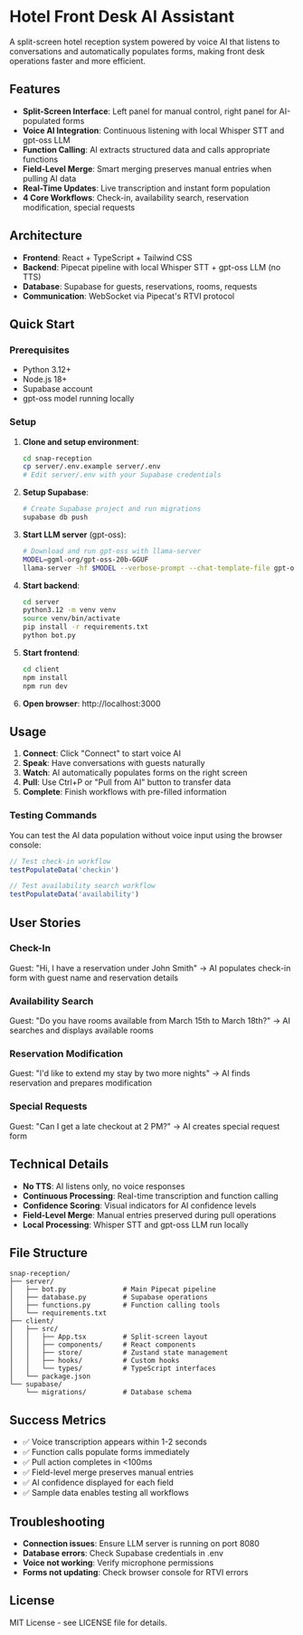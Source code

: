 # Hotel Front Desk AI Assistant

A split-screen hotel reception system powered by voice AI that listens to conversations and automatically populates forms, making front desk operations faster and more efficient.

## Features

- **Split-Screen Interface**: Left panel for manual control, right panel for AI-populated forms
- **Voice AI Integration**: Continuous listening with local Whisper STT and gpt-oss LLM
- **Function Calling**: AI extracts structured data and calls appropriate functions
- **Field-Level Merge**: Smart merging preserves manual entries when pulling AI data
- **Real-Time Updates**: Live transcription and instant form population
- **4 Core Workflows**: Check-in, availability search, reservation modification, special requests

## Architecture

- **Frontend**: React + TypeScript + Tailwind CSS
- **Backend**: Pipecat pipeline with local Whisper STT + gpt-oss LLM (no TTS)
- **Database**: Supabase for guests, reservations, rooms, requests
- **Communication**: WebSocket via Pipecat's RTVI protocol

## Quick Start

### Prerequisites

- Python 3.12+
- Node.js 18+
- Supabase account
- gpt-oss model running locally

### Setup

1. **Clone and setup environment**:

   ```bash
   cd snap-reception
   cp server/.env.example server/.env
   # Edit server/.env with your Supabase credentials
   ```

2. **Setup Supabase**:

   ```bash
   # Create Supabase project and run migrations
   supabase db push
   ```

3. **Start LLM server** (gpt-oss):

   ```bash
   # Download and run gpt-oss with llama-server
   MODEL=ggml-org/gpt-oss-20b-GGUF
   llama-server -hf $MODEL --verbose-prompt --chat-template-file gpt-oss-template.jinja --jinja --cache-reuse 128 -fa
   ```

4. **Start backend**:

   ```bash
   cd server
   python3.12 -m venv venv
   source venv/bin/activate
   pip install -r requirements.txt
   python bot.py
   ```

5. **Start frontend**:

   ```bash
   cd client
   npm install
   npm run dev
   ```

6. **Open browser**: http://localhost:3000

## Usage

1. **Connect**: Click "Connect" to start voice AI
2. **Speak**: Have conversations with guests naturally
3. **Watch**: AI automatically populates forms on the right screen
4. **Pull**: Use Ctrl+P or "Pull from AI" button to transfer data
5. **Complete**: Finish workflows with pre-filled information

### Testing Commands

You can test the AI data population without voice input using the browser console:

```javascript
// Test check-in workflow
testPopulateData('checkin')

// Test availability search workflow
testPopulateData('availability')
```

## User Stories

### Check-In

Guest: "Hi, I have a reservation under John Smith"
→ AI populates check-in form with guest name and reservation details

### Availability Search

Guest: "Do you have rooms available from March 15th to March 18th?"
→ AI searches and displays available rooms

### Reservation Modification

Guest: "I'd like to extend my stay by two more nights"
→ AI finds reservation and prepares modification

### Special Requests

Guest: "Can I get a late checkout at 2 PM?"
→ AI creates special request form

## Technical Details

- **No TTS**: AI listens only, no voice responses
- **Continuous Processing**: Real-time transcription and function calling
- **Confidence Scoring**: Visual indicators for AI confidence levels
- **Field-Level Merge**: Manual entries preserved during pull operations
- **Local Processing**: Whisper STT and gpt-oss LLM run locally

## File Structure

```
snap-reception/
├── server/
│   ├── bot.py              # Main Pipecat pipeline
│   ├── database.py         # Supabase operations
│   ├── functions.py        # Function calling tools
│   └── requirements.txt
├── client/
│   ├── src/
│   │   ├── App.tsx         # Split-screen layout
│   │   ├── components/     # React components
│   │   ├── store/          # Zustand state management
│   │   ├── hooks/          # Custom hooks
│   │   └── types/          # TypeScript interfaces
│   └── package.json
└── supabase/
    └── migrations/         # Database schema
```

## Success Metrics

- ✅ Voice transcription appears within 1-2 seconds
- ✅ Function calls populate forms immediately
- ✅ Pull action completes in <100ms
- ✅ Field-level merge preserves manual entries
- ✅ AI confidence displayed for each field
- ✅ Sample data enables testing all workflows

## Troubleshooting

- **Connection issues**: Ensure LLM server is running on port 8080
- **Database errors**: Check Supabase credentials in .env
- **Voice not working**: Verify microphone permissions
- **Forms not updating**: Check browser console for RTVI errors

## License

MIT License - see LICENSE file for details.
